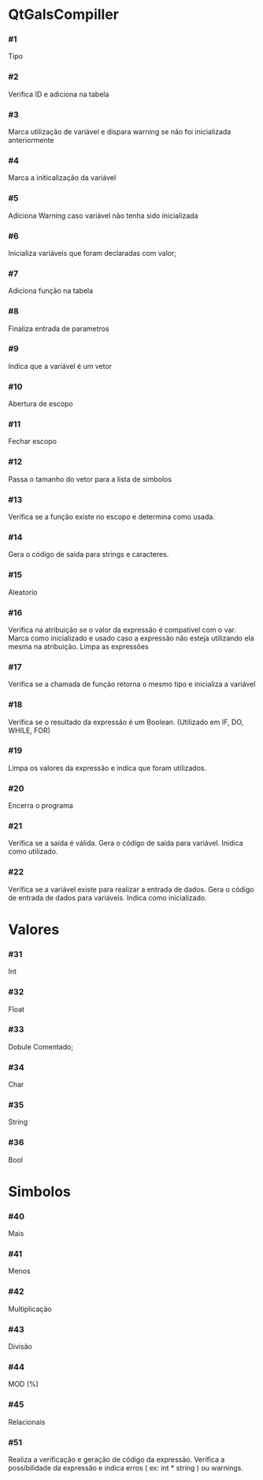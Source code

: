 # QtGalsCompiller

### #1
Tipo

### #2
Verifica ID e adiciona na tabela

### #3
Marca utilização de variável e dispara warning se não foi inicializada anteriormente

### #4
Marca a initicalização da variável

### #5
Adiciona Warning caso variável não tenha sido inicializada

### #6
Inicializa variáveis que foram declaradas com valor;

### #7
Adiciona função na tabela

### #8
Finaliza entrada de parametros

### #9
Indica que a variável é um vetor

### #10
Abertura de escopo

### #11
Fechar escopo

### #12
Passa o tamanho do vetor para a lista de simbolos

### #13
Verifica se a função existe no escopo e determina como usada.

### #14
Gera o código de saida para strings e caracteres.

### #15
Aleatorio

### #16
Verifica na atribuição se o valor da expressão é compativel com o var.
Marca como inicializado e usado caso a expressão não esteja utilizando ela mesma na atribuição.
Limpa as expressões

### #17
Verifica se a chamada de função retorna o mesmo tipo e inicializa a variável

### #18
Verifica se o resultado da expressão é um Boolean.
(Utilizado em IF, DO, WHILE, FOR)

### #19 
Limpa os valores da expressão e indica que foram utilizados.

### #20
Encerra o programa

### #21
Verifica se a saída é válida.
Gera o código de saída para variável.
Inidica como utilizado.

### #22
Verifica se a variável existe para realizar a entrada de dados.
Gera o código de entrada de dados para variáveis.
Indica como inicializado.

# Valores

### #31
Int
### #32
Float
### #33
Dobule Comentado;
### #34
Char
### #35
String
### #36
Bool

# Simbolos

### #40
Mais
### #41
Menos
### #42
Multiplicação
### #43
Divisão
### #44
MOD (%)
### #45
Relacionais

### #51
Realiza a verificação e geração de código da expressão.
Verifica a possibilidade da expressão e indica erros ( ex: int * string ) ou warnings.
